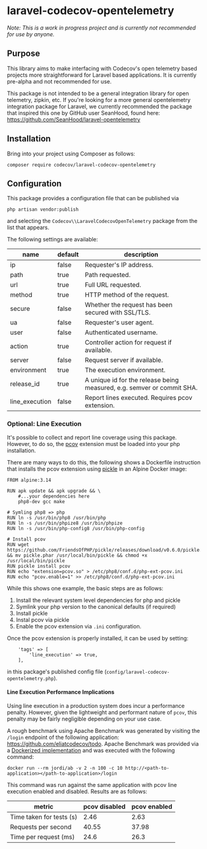 # laravel-codecov-opentelemetry

_Note: This is a work in progress project and is currently not recommended for use by anyone._

## Purpose

This library aims to make interfacing with Codecov's open telemetry based projects more straightforward for Laravel based applications. It is currently pre-alpha and not recommended for use.

This package is not intended to be a general integration library for open telemetry, zipkin, etc. If you're looking for a more general opentelemetry integration package for Laravel, we currently recommended the package that inspired this one by GitHub user SeanHood, found here: https://github.com/SeanHood/laravel-opentelemetry

## Installation

Bring into your project using Composer as follows:

```
composer require codecov/laravel-codecov-opentelemetry
```

## Configuration

This package provides a configuration file that can be published via 

```
php artisan vendor:publish
```

and selecting the `Codecov\\LaravelCodecovOpenTelemetry` package from the list that appears. 

The following settings are available:

| name           | default | description                                                            |
|----------------|---------|------------------------------------------------------------------------|
| ip             | false   | Requester's IP address.                                                |
| path           | true    | Path requested.                                                        |
| url            | true    | Full URL requested.                                                    |
| method         | true    | HTTP method of the request.                                            |
| secure         | false   | Whether the request has been secured with SSL/TLS.                     |
| ua             | false   | Requester's user agent.                                                |
| user           | false   | Authenticated username.                                                |
| action         | true    | Controller action for request if available.                            |
| server         | false   | Request server if available.                                           |
| environment    | true    | The execution environment.                                             |
| release_id     | true    | A unique id for the release being measured, e.g. semver or commit SHA. |
| line_execution | false   | Report lines executed. Requires pcov extension.                        |

### Optional: Line Execution

It's possible to collect and report line coverage using this package. However, to do so, the [pcov](https://github.com/krakjoe/pcov) extension must be loaded into your php installation. 

There are many ways to do this, the following shows a Dockerfile instruction that installs the pcov extension using [pickle](https://github.com/FriendsOfPHP/pickle) in an Alpine Docker image:

```
FROM alpine:3.14

RUN apk update && apk upgrade && \
    #...your dependencies here
    php8-dev gcc make

# Symling php8 => php
RUN ln -s /usr/bin/php8 /usr/bin/php
RUN ln -s /usr/bin/phpize8 /usr/bin/phpize
RUN ln -s /usr/bin/php-config8 /usr/bin/php-config

# Install pcov
RUN wget https://github.com/FriendsOfPHP/pickle/releases/download/v0.6.0/pickle.phar && mv pickle.phar /usr/local/bin/pickle && chmod +x /usr/local/bin/pickle
RUN pickle install pcov
RUN echo "extension=pcov.so" > /etc/php8/conf.d/php-ext-pcov.ini
RUN echo "pcov.enable=1" >> /etc/php8/conf.d/php-ext-pcov.ini
```

While this shows one example, the basic steps are as follows:

1. Install the relevant system level dependencies for php and pickle
2. Symlink your php version to the canonical defaults (if required)
3. Install pickle
4. Instal pcov via pickle
5. Enable the pcov extension via `.ini` configuration.

Once the pcov extension is properly installed, it can be used by setting:

```
    'tags' => [
        'line_execution' => true, 
    ],
```

in this package's published config file (`config/laravel-codecov-opentelemetry.php`).

#### Line Execution Performance Implications

Using line execution in a production system does incur a performance penalty. However, given the lightweight and performant nature of `pcov`, this penalty may be fairly negligible depending on your use case. 

A rough benchmark using Apache Benchmark was generated by visiting the `/login` endpoint of the following application: https://github.com/eliatcodecov/todo. Apache Benchmark was provided via a [Dockerized implementation](https://hub.docker.com/r/jordi/ab) and was executed with the following command:

```
docker run --rm jordi/ab -v 2 -n 100 -c 10 http://<path-to-application></path-to-application>/login
```

This command was run against the same application with pcov line execution enabled and disabled. Results are as follows:

| metric                   | pcov disabled | pcov enabled |
|--------------------------|---------------|--------------|
| Time taken for tests (s) | 2.46          | 2.63         |
| Requests per second      | 40.55         | 37.98        |
| Time per request (ms)    | 24.6          | 26.3         |

